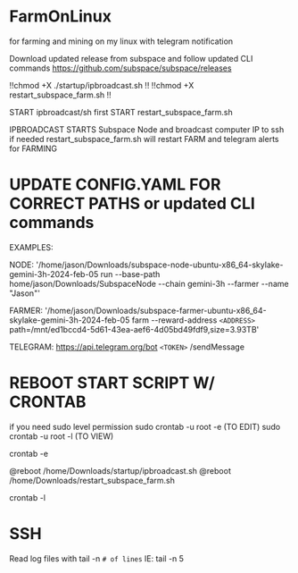 # FarmOnLinux
for farming and mining on my linux with telegram notification


Download updated release from subspace and follow updated CLI commands
https://github.com/subspace/subspace/releases 

!!chmod +X ./startup/ipbroadcast.sh !!
!!chmod +X restart_subspace_farm.sh !!


START ipbroadcast/sh first
START restart_subspace_farm.sh

IPBROADCAST STARTS Subspace Node and broadcast computer IP to ssh if needed
restart_subspace_farm.sh will restart FARM and telegram alerts for FARMING

# UPDATE CONFIG.YAML FOR CORRECT PATHS or updated CLI commands
EXAMPLES:

NODE: '/home/jason/Downloads/subspace-node-ubuntu-x86_64-skylake-gemini-3h-2024-feb-05 run --base-path home/jason/Downloads/SubspaceNode --chain gemini-3h --farmer --name "Jason"'

FARMER: '/home/jason/Downloads/subspace-farmer-ubuntu-x86_64-skylake-gemini-3h-2024-feb-05 farm --reward-address `<ADDRESS>` path=/mnt/ed1bccd4-5d61-43ea-aef6-4d05bd49fdf9,size=3.93TB'

TELEGRAM: https://api.telegram.org/bot `<TOKEN>` /sendMessage

# REBOOT START SCRIPT W/ CRONTAB

if you need sudo level permission
sudo crontab -u root -e  (TO EDIT)
sudo crontab -u root -l (TO VIEW)


crontab -e

@reboot /home/Downloads/startup/ipbroadcast.sh
@reboot /home/Downloads/restart_subspace_farm.sh

crontab -l 

# SSH
Read log files with 
tail -n `# of lines`
IE: tail -n 5


